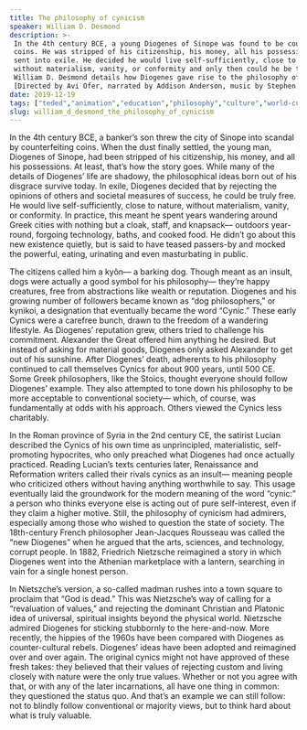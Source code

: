 ```yaml
---
title: The philosophy of cynicism
speaker: William D. Desmond
description: >-
 In the 4th century BCE, a young Diogenes of Sinope was found to be counterfeiting
 coins. He was stripped of his citizenship, his money, all his possessions and
 sent into exile. He decided he would live self-sufficiently, close to nature,
 without materialism, vanity, or conformity and only then could he be truly free.
 William D. Desmond details how Diogenes gave rise to the philosophy of cynicism.
 [Directed by Avi Ofer, narrated by Addison Anderson, music by Stephen LaRosa].
date: 2019-12-19
tags: ["teded","animation","education","philosophy","culture","world-cultures","ancient-world","morality","nature","money","leadership"]
slug: william_d_desmond_the_philosophy_of_cynicism
---
```


In the 4th century BCE, a banker’s son threw the city of Sinope into scandal by
counterfeiting coins. When the dust finally settled, the young man, Diogenes of Sinope,
had been stripped of his citizenship, his money, and all his possessions. At least, that’s
how the story goes. While many of the details of Diogenes’ life are shadowy, the
philosophical ideas born out of his disgrace survive today. In exile, Diogenes decided 
that by rejecting the opinions of others and societal measures of success, he could be
truly free. He would live self-sufficiently, close to nature, without materialism,
vanity, or conformity. In practice, this meant he spent years wandering around Greek
cities with nothing but a cloak, staff, and knapsack— outdoors year-round, forgoing
technology, baths, and cooked food. He didn’t go about this new existence quietly, but is
said to have teased passers-by and mocked the powerful, eating, urinating and even
masturbating in public.

The citizens called him a kyôn— a barking dog. Though meant as an insult, dogs were
actually a good symbol for his philosophy— they’re happy creatures, free from
abstractions like wealth or reputation. Diogenes and his growing number of followers
became known as “dog philosophers,” or kynikoi, a designation that eventually became the
word “Cynic.” These early Cynics were a carefree bunch, drawn to the freedom of a
wandering lifestyle. As Diogenes’ reputation grew, others tried to challenge his
commitment. Alexander the Great offered him anything he desired. But instead of asking
for material goods, Diogenes only asked Alexander to get out of his sunshine. After
Diogenes’ death, adherents to his philosophy continued to call themselves Cynics for
about 900 years, until 500 CE. Some Greek philosophers, like the Stoics, thought everyone 
should follow Diogenes’ example. They also attempted to tone down his philosophy to be
more acceptable to conventional society— which, of course, was fundamentally at odds 
with his approach. Others viewed the Cynics less charitably.

In the Roman province of Syria in the 2nd century CE, the satirist Lucian described the
Cynics of his own time as unprincipled, materialistic, self-promoting hypocrites, who
only preached what Diogenes had once actually practiced. Reading Lucian’s texts centuries
later, Renaissance and Reformation writers called their rivals cynics as an insult—
meaning people who criticized others without having anything worthwhile to say. This usage
eventually laid the groundwork for the modern meaning of the word “cynic:" a person who
thinks everyone else is acting out of pure self-interest, even if they claim a higher
motive. Still, the philosophy of cynicism had admirers, especially among those who wished
to question the state of society. The 18th-century French philosopher Jean-Jacques
Rousseau was called the “new Diogenes” when he argued that the arts, sciences, and
technology, corrupt people. In 1882, Friedrich Nietzsche reimagined a story in which
Diogenes went into the Athenian marketplace with a lantern, searching in vain for a
single honest person.

In Nietszche’s version, a so-called madman rushes into a town square to proclaim that “God
is dead.” This was Nietzsche’s way of calling for a “revaluation of values,” and
rejecting the dominant Christian and Platonic idea of universal, spiritual insights 
beyond the physical world. Nietzsche admired Diogenes for sticking stubbornly to the
here-and-now. More recently, the hippies of the 1960s have been compared with Diogenes as
counter-cultural rebels. Diogenes’ ideas have been adopted and reimagined over and over
again. The original cynics might not have approved of these fresh takes: they believed 
that their values of rejecting custom and living closely with nature were the only true
values. Whether or not you agree with that, or with any of the later incarnations, all
have one thing in common: they questioned the status quo. And that’s an example we can
still follow: not to blindly follow conventional or majority views, but to think hard 
about what is truly valuable.

<!--
ad_duration=0
event="TED-Ed"
external_start_time=0
intro_duration=0
is_subtitle_required="False"
is_talk_featured="False"
language="en"
language_swap="False"
native_language="en"
number_of_related_talks=6
number_of_speakers=1
number_of_subtitled_videos=0
number_of_tags=11
number_of_talk_download_languages=20
number_of_talk_more_resources=0
number_of_talk_recommendations=0
number_of_talks_take_actions=0
post_ad_duration=0
published_timestamp="2019-12-19 16:09:15"
recording_date="2019-12-19"
speaker_is_published=0
speaker_name="William D. Desmond"
talk_name="The philosophy of cynicism"
talks_tags=["teded","animation","education","philosophy","culture","world-cultures","ancient-world","morality","nature","money","leadership"]
url_photo_talk="https://s3.amazonaws.com/talkstar-photos/uploads/906ae130-579c-4284-94a1-e4d5afe1aadf/cynictextless.jpg"
url_webpage="https://www.ted.com/talks/william_d_desmond_the_philosophy_of_cynicism"
video_type_name="TED-Ed Original"
-->